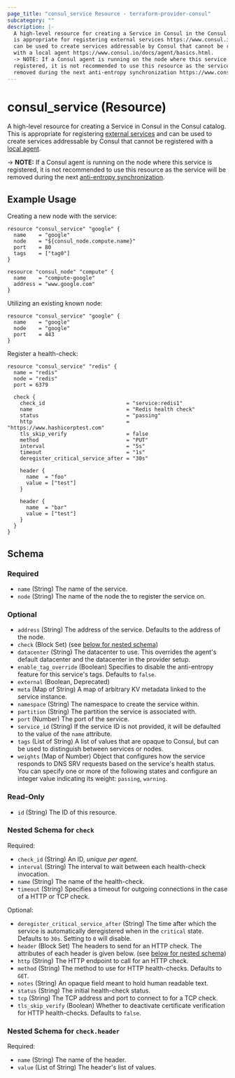 ```yaml
---
page_title: "consul_service Resource - terraform-provider-consul"
subcategory: ""
description: |-
  A high-level resource for creating a Service in Consul in the Consul catalog. This
  is appropriate for registering external services https://www.consul.io/docs/guides/external.html and
  can be used to create services addressable by Consul that cannot be registered
  with a local agent https://www.consul.io/docs/agent/basics.html.
  -> NOTE: If a Consul agent is running on the node where this service is
  registered, it is not recommended to use this resource as the service will be
  removed during the next anti-entropy synchronization https://www.consul.io/docs/architecture/anti-entropy.
---
```


# consul_service (Resource)

A high-level resource for creating a Service in Consul in the Consul catalog. This
is appropriate for registering [external services](https://www.consul.io/docs/guides/external.html) and
can be used to create services addressable by Consul that cannot be registered
with a [local agent](https://www.consul.io/docs/agent/basics.html).

-> **NOTE:** If a Consul agent is running on the node where this service is
registered, it is not recommended to use this resource as the service will be
removed during the next [anti-entropy synchronization](https://www.consul.io/docs/architecture/anti-entropy).


## Example Usage

Creating a new node with the service:

```hcl
resource "consul_service" "google" {
  name    = "google"
  node    = "${consul_node.compute.name}"
  port    = 80
  tags    = ["tag0"]
}

resource "consul_node" "compute" {
  name    = "compute-google"
  address = "www.google.com"
}
```

Utilizing an existing known node:

```hcl
resource "consul_service" "google" {
  name    = "google"
  node    = "google"
  port    = 443
}
```

Register a health-check:

```hcl
resource "consul_service" "redis" {
  name = "redis"
  node = "redis"
  port = 6379

  check {
    check_id                          = "service:redis1"
    name                              = "Redis health check"
    status                            = "passing"
    http                              = "https://www.hashicorptest.com"
    tls_skip_verify                   = false
    method                            = "PUT"
    interval                          = "5s"
    timeout                           = "1s"
    deregister_critical_service_after = "30s"

    header {
      name  = "foo"
      value = ["test"]
    }

    header {
      name  = "bar"
      value = ["test"]
    }
  }
}
```

<!-- schema generated by tfplugindocs -->
## Schema

### Required

- `name` (String) The name of the service.
- `node` (String) The name of the node the to register the service on.

### Optional

- `address` (String) The address of the service. Defaults to the address of the node.
- `check` (Block Set) (see [below for nested schema](#nestedblock--check))
- `datacenter` (String) The datacenter to use. This overrides the agent's default datacenter and the datacenter in the provider setup.
- `enable_tag_override` (Boolean) Specifies to disable the anti-entropy feature for this service's tags. Defaults to `false`.
- `external` (Boolean, Deprecated)
- `meta` (Map of String) A map of arbitrary KV metadata linked to the service instance.
- `namespace` (String) The namespace to create the service within.
- `partition` (String) The partition the service is associated with.
- `port` (Number) The port of the service.
- `service_id` (String) If the service ID is not provided, it will be defaulted to the value of the `name` attribute.
- `tags` (List of String) A list of values that are opaque to Consul, but can be used to distinguish between services or nodes.
- `weights` (Map of Number) Object that configures how the service responds to DNS SRV requests based on the service's health status. You can specify one or more of the following states and configure an integer value indicating its weight: `passing`, `warning`.

### Read-Only

- `id` (String) The ID of this resource.

<a id="nestedblock--check"></a>
### Nested Schema for `check`

Required:

- `check_id` (String) An ID, *unique per agent*.
- `interval` (String) The interval to wait between each health-check invocation.
- `name` (String) The name of the health-check.
- `timeout` (String) Specifies a timeout for outgoing connections in the case of a HTTP or TCP check.

Optional:

- `deregister_critical_service_after` (String) The time after which the service is automatically deregistered when in the `critical` state. Defaults to `30s`. Setting to `0` will disable.
- `header` (Block Set) The headers to send for an HTTP check. The attributes of each header is given below. (see [below for nested schema](#nestedblock--check--header))
- `http` (String) The HTTP endpoint to call for an HTTP check.
- `method` (String) The method to use for HTTP health-checks. Defaults to `GET`.
- `notes` (String) An opaque field meant to hold human readable text.
- `status` (String) The initial health-check status.
- `tcp` (String) The TCP address and port to connect to for a TCP check.
- `tls_skip_verify` (Boolean) Whether to deactivate certificate verification for HTTP health-checks. Defaults to `false`.

<a id="nestedblock--check--header"></a>
### Nested Schema for `check.header`

Required:

- `name` (String) The name of the header.
- `value` (List of String) The header's list of values.
